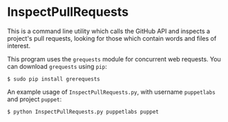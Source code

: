 InspectPullRequests
===================

This is a command line utility which calls the GitHub API and inspects a project's pull requests, looking for those which contain words and files of interest.

This program uses the `grequests` module for concurrent web requests. You can download `grequests` using `pip`:

    $ sudo pip install grerequests


An example usage of `InspectPullRequests.py`, with username `puppetlabs` and project `puppet`:

    $ python InspectPullRequests.py puppetlabs puppet

